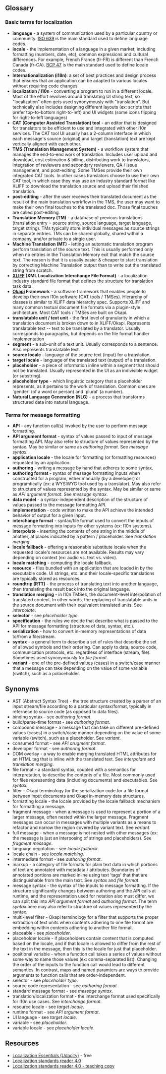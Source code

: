 ## Glossary

### Basic terms for localization

* **language** - a system of communication used by a particular country or community. [ISO 639](https://en.wikipedia.org/wiki/ISO_639) is the main standard used to define language codes.
* **locale** - the implementation of a language in a given market, including formatting (numbers, date, etc), common expressions and cultural differences. For example, French France (fr-FR) is different than French Canada (fr-CA). [BCP 47](https://en.wikipedia.org/wiki/IETF_language_tag) is the main standard used to define locale codes.
* **Internationalization (i18n)**: a set of best practices and design process that ensures that an application can be adapted to various locales without requiring code changes.
* **localization / l10n** - converting a program to run in a different locale. Most of the effort revolves around translating UI string text, so "localization" often gets used synonymously with "translation". But technically also includes designing different layouts (ex: scripts that prefer top-to-bottom right-to-left) and UI widgets (some icons flipping for right-to-left languages)
* **CAT (Computer Assisted Translation) tool** - an editor that is designed for translators to be efficient to use and integrated with other l10n services. The CAT tool UI usually has a 2-column interface in which each message's source (original) and target (translation) text are kept vertically aligned with each other.
* **TMS (Translation Management System)** - a workflow system that manages the end-to-end work of translation. Includes user upload and download, cost estimation & billing, distributing work to translators, integration of reviewers and secondary reviewers, QA / issue management, and post-editing. Some TMSes provide their own integrated CAT tools. In other cases translators choose to use their own CAT tool, in which case they may use an industry standard format like XLIFF to download the translation source and upload their finished translation.
* **post-editing** - after the user receives their translated document as the result of the main translation workflow in the TMS, the user may want to make their own final touches to the translated doc. Those final touches are called post-editing.
* **Translation Memory (TM)** - a database of previous translations (translation entry = source string, source language, target language, target string). TMs typically store individual messages as source strings in separate entries. TMs can be shared globally, shared within a company, and/or private to a single user.
* **Machine Translation (MT)** - letting an automatic translation program perform translation of the source text. This is usually performed only when no entries in the Translation Memory exit that match the source text. The reason is that it is usually easier & cheaper to start translation by correcting Machine Translation output than to write out the translated string from scratch.
* **[XLIFF](https://en.wikipedia.org/wiki/XLIFF) (XML Localization Interchange File Format)** - a localization industry standard file format that defines the structure for translation task data.
* **[Okapi](https://okapiframework.org/) Framework** - a software framework that enables people to develop their own l10n software (CAT tools / TMSes). Hierarchy of classes is similar to XLIFF data hierarchy spec. Supports XLIFF and many common textual document file formats via a plugin-style architecture. Most CAT tools / TMSes are built on Okapi.
* **translatable unit / text unit** - the first level of granularity in which a translation document is broken down to in XLIFF/Okapi. Represents translatable text -- text to be translated by a translator. Usually corresponds to paragraphs, but depends on the file format handler implementation
* **segment** - a sub-unit of a text unit. Usually corresponds to a sentence. Also represents translatable text.
* **source locale** - language of the source text (input) for a translation.
* **target locale** - language of the translated text (output) of a translation.
* **placeholder** - a piece of information inline within a segment that should not be translated. Usually represented in the UI as an indivisible widget (or substring).
* **placeholder type** - which linguistic category that a placeholder represents, as it pertains to the work of translation. Common ones are 'gender' (of a word or person) and 'plural' (a number).
* **Natural Language Generation (NLG)** - a process that transforms structured data into natural language.

### Terms for message formatting

* **API** - any function call(s) invoked by the user to perform message formatting.
* **API argument format** - syntax of values passed to input of message formatting API.  May also refer to structure of values represented by the syntax. May be similar or same as *authoring format*. See *message syntax*.
* **application locale** - the locale for formatting (or formatting resources) requested by an application.
* **authoring** - writing a message by hand that adheres to some syntax.
* **authoring format** - syntax of message formatting inputs when constructed for a program, either manually (by a developer) or programtically (ex: a WYSIWYG tool used by a translator). May also refer to structure of values represented by the syntax.  May be similar or same as *API argument format*.  See *message syntax*.
* **data model** - a syntax-independent description of the structure of values passed to the message formatting API.
* **implementation** - code written to make the API achieve the intended behavior of output for a given input.
* **interchange format** - syntax/file format used to convert the inputs of message formatting into inputs for other systems (ex: l10n systems).
* **interpolate** - inserting the contents of one string in the middle of another, at places indicated by a pattern / placeholder.  See *translation merging*.
* **locale fallback** - offering a reasonable substitute locale when the requested locale's resources are not available. Results may vary depending on context (ex: audio vs. text vs. video).
* **locale matching** - computing the locale fallback.
* **resource** - files bundled with an application that are loaded in by the executable code.  UI strings, etc. and their locale-specific translations are typically stored as resources.
* **roundtrip (RTT)** - the process of translating text into another language, then translating the result back into the original language.
* **translation merging** - in l10n TMSes, the document-level interpolation of translated content. In other words, the replacing of translatable units in the source document with their equivalent translated units.  See *interpolate*.
* **selector** - see *placeholder type*.
* **specification** - the rules we decide that describe what is passed to the API for message formatting (structure of data, syntax, etc.).
* **serialization** - how to convert in-memory representations of data to/from a file/stream.
* **syntax** - a general term to describe a set of rules that describe the set of allowed symbols and their ordering. Can apply to data, source code, communication protocols, etc. regardless of interface (stream, file).  Sometimes used synonymously for *file format*.
* **variant** - one of the pre-defined values (cases) in a switch/case manner that a message can take depending on the value of some variable (switch), such as a polaceholder.


## Synonyms

* AST (Abstract Syntax Tree) - the tree structure created by a parser of an input stream/file according to a particular syntax/format, typically in refernece to source code (as opposed to data files).
* binding syntax - see *authoring format*.
* build/parse-time format - see *authoring format*.
* compound message - a message that can take on different pre-defined values (cases) in a switch/case manner depending on the value of some variable (switch), such as a placeholder. See *variant*.
* consumed format - see *API arugment format*.
* developer format - see *authoring format*.
* DOM overlay - a way to enable merging translated HTML attributes for an HTML tag that is inline with the translated text.  See *interpolate* and *translation merging*.
* file format - a standard syntax, coupled with a semantics for interpretation, to describe the contents of a file. Most commonly used for files representing data (including documents) and executables.  See *syntax*.
* filter - Okapi terminology for the serialization code for a file format between input documents and Okapi in-memory data structures.
* formatting locale - the locale provided by the locale fallback mechanism for formatting a message.
* fragment message - when a message is used to represent a portion of a larger message, often nested within the larger message.  Fragment messages can occur in messages with multiple variants as a means to refactor and narrow the region covered by variant text.  See *variant*.
* full message - when a message is not nested with other messages (ex: the message is just an interposing of strings and placeholders).  See *fragment message*.
* language negotation - see *locale fallback*.
* locale chain - see *locale matching*.
* intermediate format - see *authoring format*.
* markup - a category of file formats for plain text data in which portions of text are annotated with metadata / attributes. Boundaries of annotated portions are marked inline using text 'tags' that that are distinguishable from the main text.  See *syntax* and *file format*.
* message syntax - the syntax of the inputs to message formatting.  If the structure significantly changes between authoring and the API calls at runtime, and the representation used for notation also must differ, we can split this into *API argument format* and *authoring format*.  The term *syntax* here may also refer to structure of values represented by the syntax.
* multi-level filter - Okapi terminology for a filter that supports the proper extraction of text units when contents adhering to one file format are embedding within contents adhering to another file format.
* placeable - see *placeholder*.
* placeholder locale - if placeholders contain content that is computed based on the locale, and if that locale is allowed to differ from the rest of the text in the message, then this is the locale for just that placeholder.
* positional variable - when a function call takes a series of values without some way to name those values (ex: comma-separated list).  Changing the order of the inputs to the function call would lead to different semantics.  In contrast, maps and named paramters are ways to provide arguments to function calls that are order-independent.
* selector - see *placeholder type*.
* source code representation - see *authoring format*
* standard message format - see *message syntax*.
* translation/localization format - the interchange format used specifically for l10n use cases.  See *interchange format*.
* resource locale - see *target locale*.
* runtime format - see *API argument format*.
* UI language - see *target locale*.
* variable - see *placeholder*.
* variable locale - see *placeholder locale*.


## Resources
* [Localization Essentials (Udacity)](https://www.udacity.com/course/localization-essentials--ud610) - free
* [Localization standards reader 4.0](https://magazine.multilingual.com/issue/jan-feb-2019dm/localization-standards-reader-4-0/)
* [Localization standards reader 4.0 - teaching copy](http://www.tara.tcd.ie/bitstream/handle/2262/90713/L10n%20Standards%20Reader%20v4.0.1.pdf?sequence=1&isAllowed=y)
